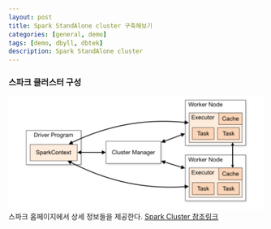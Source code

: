 ```yaml
---
layout: post
title: Spark StandAlone cluster 구축해보기
categories: [general, demo]
tags: [demo, dbyll, dbtek]
description: Spark StandAlone cluster
---
```


### 스파크 클러스터 구성
![clusterManager](/image/spark/clusterManager.png)
스파크 홈페이지에서 상세 정보들을 제공한다. [Spark Cluster 참조링크](http://spark.apache.org/docs/latest/cluster-overview.html)









